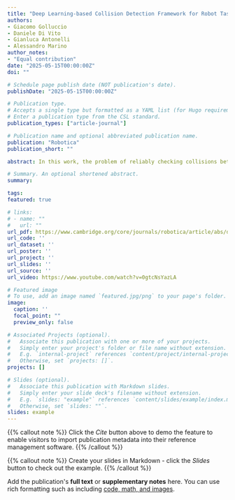 ```yaml
---
title: "Deep Learning-based Collision Detection Framework for Robot Tasks in Clutter"
authors:
- Giacomo Golluccio
- Daniele Di Vito
- Gianluca Antonelli
- Alessandro Marino
author_notes:
- "Equal contribution"
date: "2025-05-15T00:00:00Z"
doi: ""

# Schedule page publish date (NOT publication's date).
publishDate: "2025-05-15T00:00:00Z"

# Publication type.
# Accepts a single type but formatted as a YAML list (for Hugo requirements).
# Enter a publication type from the CSL standard.
publication_types: ["article-journal"]

# Publication name and optional abbreviated publication name.
publication: "Robotica"
publication_short: ""

abstract: In this work, the problem of reliably checking collisions between robot manipulators and the surrounding environment in short time for tasks, such as replanning and object grasping in clutter, is addressed. Geometric approaches are usually applied in this context; however, they can result not suitable in highly time-constrained applications. The purpose of this paper is to present a learning-based method able to outperform geometric approaches in clutter. The proposed approach uses a neural network (NN) to detect collisions online by performing a classification task on the input represented by the depth image or point cloud containing the robot gripper projected into the application scene. Specifically, several state-of-the-art NN architectures are considered, along with some customization to tackle the problem at hand. These approaches are compared to identify the model that achieves the highest accuracy while containing the computational burden. The analysis shows the feasibility of the robot collision checker based on a deep learning approach. In fact, such approach presents a low collision detection time, of the order of milliseconds on the selected hardware, with acceptable accuracy. Furthermore, the computational burden is compared with state-of-the-art geometric techniques. The entire work is based on an industrial case study involving a KUKA Agilus industrial robot manipulator at the Technology & Innovation Center of KUKA Deutschland GmbH, Germany. Further validation is performed with the Amazon Robotic Manipulation Benchmark (ARMBench) dataset as well, in order to corroborate the reported findings

# Summary. An optional shortened abstract.
summary: 

tags: 
featured: true

# links:
# - name: ""
#   url: ""
url_pdf: https://www.cambridge.org/core/journals/robotica/article/abs/deep-learningbased-collision-detection-framework-for-robot-tasks-in-clutter/FE07A6D9E4E35A0116A76AEB26C6E6F0
url_code: ''
url_dataset: ''
url_poster: ''
url_project: ''
url_slides: ''
url_source: ''
url_video: https://www.youtube.com/watch?v=0gtcNsYazLA

# Featured image
# To use, add an image named `featured.jpg/png` to your page's folder. 
image:
  caption: ''
  focal_point: ""
  preview_only: false

# Associated Projects (optional).
#   Associate this publication with one or more of your projects.
#   Simply enter your project's folder or file name without extension.
#   E.g. `internal-project` references `content/project/internal-project/index.md`.
#   Otherwise, set `projects: []`.
projects: []

# Slides (optional).
#   Associate this publication with Markdown slides.
#   Simply enter your slide deck's filename without extension.
#   E.g. `slides: "example"` references `content/slides/example/index.md`.
#   Otherwise, set `slides: ""`.
slides: example
---
```


{{% callout note %}}
Click the *Cite* button above to demo the feature to enable visitors to import publication metadata into their reference management software.
{{% /callout %}}

{{% callout note %}}
Create your slides in Markdown - click the *Slides* button to check out the example.
{{% /callout %}}

Add the publication's **full text** or **supplementary notes** here. You can use rich formatting such as including [code, math, and images](https://docs.hugoblox.com/content/writing-markdown-latex/).
